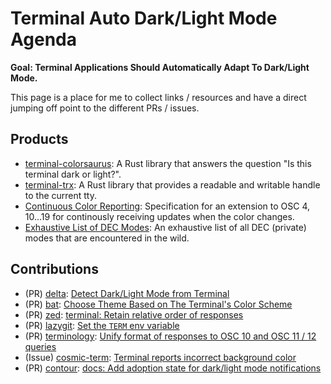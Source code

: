 # Terminal Auto Dark/Light Mode Agenda

**Goal: Terminal Applications Should Automatically Adapt To Dark/Light Mode.**

This page is a place for me to collect links / resources and have a direct jumping off point to the different PRs / issues.

## Products
* [terminal-colorsaurus]: A Rust library that answers the question "Is this terminal dark or light?".
* [terminal-trx]: A Rust library that provides a readable and writable handle to the current tty.
* [Continuous Color Reporting]: Specification for an extension to OSC 4, 10...19 for continously receiving updates when the color changes.
* [Exhaustive List of DEC Modes][dec-modes]: An exhaustive list of all DEC (private) modes that are encountered in the wild.

## Contributions
* (PR) [delta]: [Detect Dark/Light Mode from Terminal][delta-pr]
* (PR) [bat]: [Choose Theme Based on The Terminal's Color Scheme](https://github.com/sharkdp/bat/pull/2896)
* (PR) [zed]: [terminal: Retain relative order of responses](https://github.com/zed-industries/zed/pull/16456)
* (PR) [lazygit]: [Set the `TERM` env variable](https://github.com/jesseduffield/lazygit/pull/3420)
* (PR) [terminology]: [Unify format of responses to OSC 10 and OSC 11 / 12 queries](https://git.enlightenment.org/enlightenment/terminology/pulls/15)
* (Issue) [cosmic-term]: [Terminal reports incorrect background color](https://github.com/pop-os/cosmic-term/issues/391)
* (PR) [contour]: [docs: Add adoption state for dark/light mode notifications](https://github.com/contour-terminal/contour/pull/1678)

[bat]: https://github.com/sharkdp/bat
[delta]: https://github.com/dandavison/delta
[zed]: https://github.com/zed-industries/zed
[delta-pr]: https://github.com/dandavison/delta/pull/1615
[terminal-colorsaurus]: https://github.com/bash/terminal-colorsaurus
[terminal-trx]: https://github.com/bash/terminal-trx
[Continuous Color Reporting]: https://github.com/bash/continuous-color-reporting
[dec-modes]: /dec-modes
[lazygit]: https://github.com/jesseduffield/lazygit
[terminology]: http://www.enlightenment.org/about-terminology
[cosmic-term]: https://github.com/pop-os/cosmic-term
[contour]: https://github.com/contour-terminal/contour
